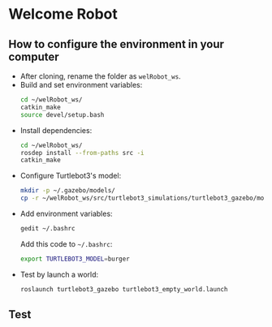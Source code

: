 # Welcome Robot
## How to configure the environment in your computer
- After cloning, rename the folder as ```welRobot_ws```.
- Build and set environment variables: 
	```bash
	cd ~/welRobot_ws/
	catkin_make
	source devel/setup.bash
	```
- Install dependencies:
	```bash
	cd ~/welRobot_ws/
	rosdep install --from-paths src -i
	catkin_make
	```
- Configure Turtlebot3's model:
	```bash
	mkdir -p ~/.gazebo/models/
	cp -r ~/welRobot_ws/src/turtlebot3_simulations/turtlebot3_gazebo/models/turtlebot3_burger ~/.gazebo/models/
	```
- Add environment variables:
	```bash
	gedit ~/.bashrc
	```
	Add this code to ```~/.bashrc```:
	```bash
	export TURTLEBOT3_MODEL=burger
	```
- Test by launch a world:
	```bash
	roslaunch turtlebot3_gazebo turtlebot3_empty_world.launch
	```
## Test

